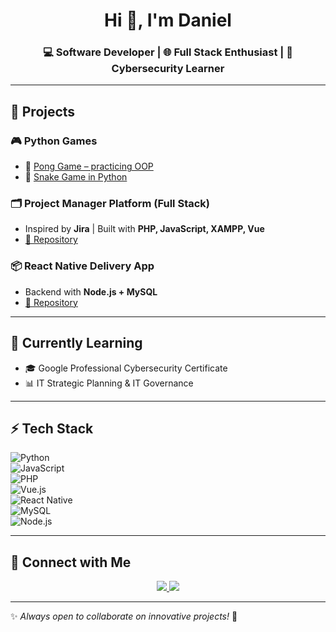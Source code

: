 <!-- Profile Header -->
<h1 align="center">Hi 👋, I'm Daniel</h1>
<h3 align="center">💻 Software Developer | 🌐 Full Stack Enthusiast | 🔐 Cybersecurity Learner</h3>

---

## 🚀 Projects  

### 🎮 Python Games  
- 🏓 [Pong Game – practicing OOP](https://github.com/2D-V8/PongGamePy)  
- 🐍 [Snake Game in Python](https://github.com/2D-V8/SnakeGamePy)  

### 🗂️ Project Manager Platform (Full Stack)  
- Inspired by **Jira** | Built with **PHP, JavaScript, XAMPP, Vue**  
- [🔗 Repository](https://github.com/2D-V8/gestor-proyectos)  

### 📦 React Native Delivery App  
- Backend with **Node.js + MySQL**  
- [🔗 Repository](https://github.com/2D-V8/BackEnd-Delivery-App)  

---

## 🌱 Currently Learning  
- 🎓 Google Professional Cybersecurity Certificate  
- 📊 IT Strategic Planning & IT Governance  

---

## ⚡ Tech Stack  
![Python](https://img.shields.io/badge/Python-3776AB?style=for-the-badge&logo=python&logoColor=white)  
![JavaScript](https://img.shields.io/badge/JavaScript-F7DF1E?style=for-the-badge&logo=javascript&logoColor=black)  
![PHP](https://img.shields.io/badge/PHP-777BB4?style=for-the-badge&logo=php&logoColor=white)  
![Vue.js](https://img.shields.io/badge/Vue.js-35495E?style=for-the-badge&logo=vue.js&logoColor=4FC08D)  
![React Native](https://img.shields.io/badge/React_Native-20232A?style=for-the-badge&logo=react&logoColor=61DAFB)  
![MySQL](https://img.shields.io/badge/MySQL-4479A1?style=for-the-badge&logo=mysql&logoColor=white)  
![Node.js](https://img.shields.io/badge/Node.js-339933?style=for-the-badge&logo=node.js&logoColor=white)  

---

## 🔗 Connect with Me  
<p align="center">
  <a href="http://www.linkedin.com/in/daniel-valencia-818739264">
    <img src="https://img.shields.io/badge/LinkedIn-blue?style=for-the-badge&logo=linkedin&logoColor=white"/>
  </a>
  <a href="https://github.com/2D-V8">
    <img src="https://img.shields.io/badge/GitHub-100000?style=for-the-badge&logo=github&logoColor=white"/>
  </a>
</p>

---

✨ *Always open to collaborate on innovative projects!* 🚀


